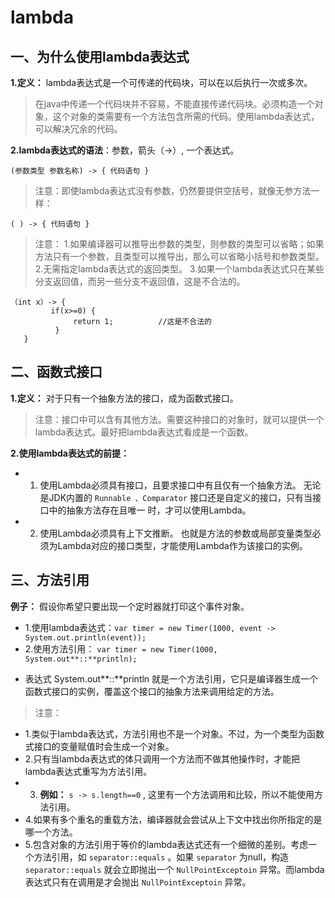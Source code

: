 
#  lambda
## 一、为什么使用lambda表达式
**1.定义：**  lambda表达式是一个可传递的代码块，可以在以后执行一次或多次。
> 在java中传递一个代码块并不容易，不能直接传递代码块。必须构造一个对象，这个对象的类需要有一个方法包含所需的代码。使用lambda表达式，可以解决冗余的代码。

**2.lambda表达式的语法**：参数，箭头（->）, 一个表达式。
```
(参数类型 参数名称) ‐> { 代码语句 }
```
> 注意：即使lambda表达式没有参数，仍然要提供空括号，就像无参方法一样：
```
( ) ‐> { 代码语句 }
```
> 注意：
1.如果编译器可以推导出参数的类型，则参数的类型可以省略；如果方法只有一个参数，且类型可以推导出，那么可以省略小括号和参数类型。
2.无需指定lambda表达式的返回类型。
3.如果一个lambda表达式只在某些分支返回值，而另一些分支不返回值，这是不合法的。

```
（int x）-> {
         if(x>=0) {
              return 1;          //这是不合法的
          }
   }
```

## 二、函数式接口
**1.定义：**  对于只有一个抽象方法的接口，成为函数式接口。
> 注意：接口中可以含有其他方法。需要这种接口的对象时，就可以提供一个lambda表达式。最好把lambda表达式看成是一个函数。

**2.使用lambda表达式的前提：**  
- 1. 使用Lambda必须具有接口，且要求接口中有且仅有一个抽象方法。
无论是JDK内置的  ```Runnable 、Comparator```  接口还是自定义的接口，只有当接口中的抽象方法存在且唯一
时，才可以使用Lambda。
- 2. 使用Lambda必须具有上下文推断。
也就是方法的参数或局部变量类型必须为Lambda对应的接口类型，才能使用Lambda作为该接口的实例。

## 三、方法引用
**例子：**  假设你希望只要出现一个定时器就打印这个事件对象。
- 1.使用lambda表达式：```var timer = new Timer(1000, event -> System.out.println(event));```
- 2.使用方法引用：  ```var timer = new Timer(1000, System.out**::**println);```
* 表达式 System.out**::**println  就是一个方法引用，它只是编译器生成一个函数式接口的实例，覆盖这个接口的抽象方法来调用给定的方法。
> 注意：
- 1.类似于lambda表达式，方法引用也不是一个对象。不过，为一个类型为函数式接口的变量赋值时会生成一个对象。
- 2.只有当lambda表达式的体只调用一个方法而不做其他操作时，才能把lambda表达式重写为方法引用。
- 3. **例如：**   ```s -> s.length==0```   , 这里有一个方法调用和比较，所以不能使用方法引用。
- 4.如果有多个重名的重载方法，编译器就会尝试从上下文中找出你所指定的是哪一个方法。
- 5.包含对象的方法引用于等价的lambda表达式还有一个细微的差别。考虑一个方法引用，如 ```separator::equals``` 。如果 ```separator``` 为null，构造 ```separator::equals``` 就会立即抛出一个 ```NullPointExceptoin``` 异常。而lambda表达式只有在调用是才会抛出  ```NullPointExceptoin``` 异常。
